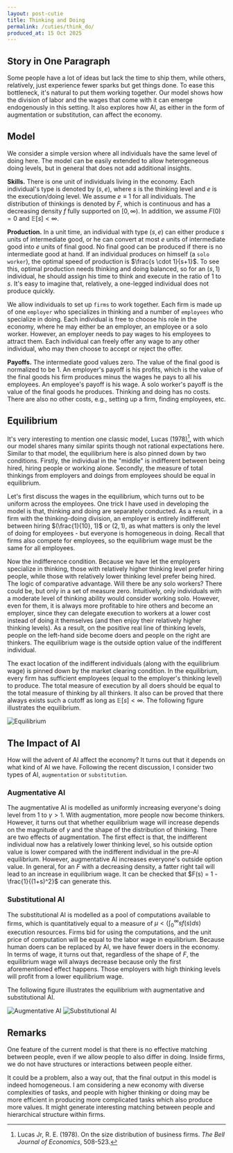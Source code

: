 ```yaml
---
layout: post-cutie
title: Thinking and Doing
permalink: /cuties/think_do/
produced_at: 15 Oct 2025
---
```


## Story in One Paragraph

Some people have a lot of ideas but lack the time to ship them, while others, relatively, just experience fewer sparks but get things done. To ease this bottleneck, it's natural to put them working together. Our model shows how the division of labor and the wages that come with it can emerge endogenously in this setting. It also explores how AI, as either in the form of augmentation or substitution, can affect the economy.

## Model

We consider a simple version where all individuals have the same level of doing here. The model can be easily extended to allow heterogeneous doing levels, but in general that does not add additional insights.

**Skills.** There is one unit of individuals living in the economy. Each individual's type is denoted by $(s, e)$, where $s$ is the thinking level and $e$ is the execution/doing level. We assume $e \equiv 1$ for all individuals. The distribution of thinkings is denoted by $F$, which is continuous and has a decreasing density $f$ fully supported on $[0, \infty)$. In addition, we assume $F(0) = 0$ and $\mathbb{E}[s] < \infty$.

**Production.** In a unit time, an individual with type $(s, e)$ can either produce $s$ units of intermediate good, or he can convert at most $e$ units of intermediate good into $e$ units of final good. No final good can be produced if there is no intermediate good at hand. If an individual produces on himself (a `solo worker`), the optimal speed of production is $\frac{s \cdot 1}{s+1}$. To see this, optimal production needs thinking and doing balanced, so for an $(s, 1)$ individual, he should assign his time to think and execute in the ratio of $1$ to $s$. It's easy to imagine that, relatively, a one-legged individual does not produce quickly.

We allow individuals to set up `firms` to work together. Each firm is made up of one `employer` who specializes in thinking and a number of `employees` who specialize in doing. Each individual is free to choose his role in the economy, where he may either be an employer, an employee or a solo worker. However, an employer needs to pay wages to his employees to attract them. Each individual can freely offer any wage to any other individual, who may then choose to accept or reject the offer.

**Payoffs.** The intermediate good values zero. The value of the final good is normalized to be 1. An employer's payoff is his profits, which is the value of the final goods his firm produces minus the wages he pays to all his employees. An employee's payoff is his wage. A solo worker's payoff is the value of the final goods he produces. Thinking and doing has no costs. There are also no other costs, e.g., setting up a firm, finding employees, etc.

## Equilibrium

It's very interesting to mention one classic model, Lucas (1978)[^1], with which our model shares many similar spirits though not rational expectations here. Similar to that model, the equilibrium here is also pinned down by two conditions. Firstly, the individual in the "middle" is indifferent between being hired, hiring people or working alone. Secondly, the measure of total thinkings from employers and doings from employees should be equal in equilibrium.

Let's first discuss the wages in the equilibrium, which turns out to be uniform across the employees. One trick I have used in developing the model is that, thinking and doing are separately conducted. As a result, in a firm with the thinking-doing division, an employer is entirely indifferent between hiring $(\frac{1}{10}, 1)$ or $(2, 1)$, as what matters is only the level of doing for employees - but everyone is homogeneous in doing. Recall that firms also compete for employees, so the equilibrium wage must be the same for all employees.

Now the indifference condition. Because we have let the employers specialize in thinking, those with relatively higher thinking level prefer hiring people, while those with relatively lower thinking level prefer being hired. The logic of comparative advantage. Will there be any solo workers? There could be, but only in a set of measure zero. Intuitively, only individuals with a moderate level of thinking ability would consider working solo. However, even for them, it is always more profitable to hire others and become an employer, since they can delegate execution to workers at a lower cost instead of doing it themselves (and then enjoy their relatively higher thinking levels). As a result, on the positive real line of thinking levels, people on the left-hand side become doers and people on the right are thinkers. The equilibrium wage is the outside option value of the indifferent individual.

The exact location of the indifferent individuals (along with the equilibrium wage) is pinned down by the market clearing condition. In the equilibrium, every firm has sufficient employees (equal to the employer's thinking level) to produce. The total measure of execution by all doers should be equal to the total measure of thinking by all thinkers. It also can be proved that there always exists such a cutoff as long as $\mathbb{E}[s] < \infty$. The following figure illustrates the equilibrium.

<div class="image-single">
    <img src="{{ '/cuties/figs/think_do/fig1.png' | relative_url }}" alt="Equilibrium" />
</div>

## The Impact of AI

How will the advent of AI affect the economy? It turns out that it depends on what kind of AI we have. Following the recent discussion, I consider two types of AI, `augmentation` or `substitution`.

### Augmentative AI

The augmentative AI is modelled as uniformly increasing everyone's doing level from $1$ to $\gamma > 1$. With augmentation, more people now become thinkers. However, it turns out that whether equilibrium wage will increase depends on the magnitude of $\gamma$ and the shape of the distribution of thinking. There are two effects of augmentation. The first effect is that, the indifferent individual now has a relatively lower thinking level, so his outside option value is lower compared with the indifferent individual in the pre-AI equilibrium. However, augmentative AI increases everyone's outside option value. In general, for an $F$ with a decreasing density, a fatter right tail will lead to an increase in equilibrium wage. It can be checked that $F(s) = 1 - \frac{1}{(1+s)^2}$ can generate this.

### Substitutional AI

The substitutional AI is modelled as a pool of computations available to firms, which is quantitatively equal to a measure of $\mu < (\int_{0}^{\infty} s f(s) ds)$ execution resources. Firms bid for using the computations, and the unit price of computation will be equal to the labor wage in equilibrium. Because human doers can be replaced by AI, we have fewer doers in the economy. In terms of wage, it turns out that, regardless of the shape of $F$, the equilibrium wage will always decrease because only the first aforementioned effect happens. Those employers with high thinking levels will profit from a lower equilibrium wage.

The following figure illustrates the equilibrium with augmentative and substitutional AI.

<div class="image-row">
    <img src="{{ '/cuties/figs/think_do/fig2.png' | relative_url }}" alt="Augmentative AI" />
    <img src="{{ '/cuties/figs/think_do/fig3.png' | relative_url }}" alt="Substitutional AI" />
</div>


## Remarks

One feature of the current model is that there is no effective matching between people, even if we allow people to also differ in doing. Inside firms, we do not have structures or interactions between people either. 

It could be a problem, also a way out, that the final output in this model is indeed homogeneous. I am considering a new economy with diverse complexities of tasks, and people with higher thinking or doing may be more efficient in producing more complicated tasks which also produce more values. It might generate interesting matching between people and hierarchical structure within firms.






[^1]: Lucas Jr, R. E. (1978). On the size distribution of business firms. *The Bell Journal of Economics*, 508-523.
